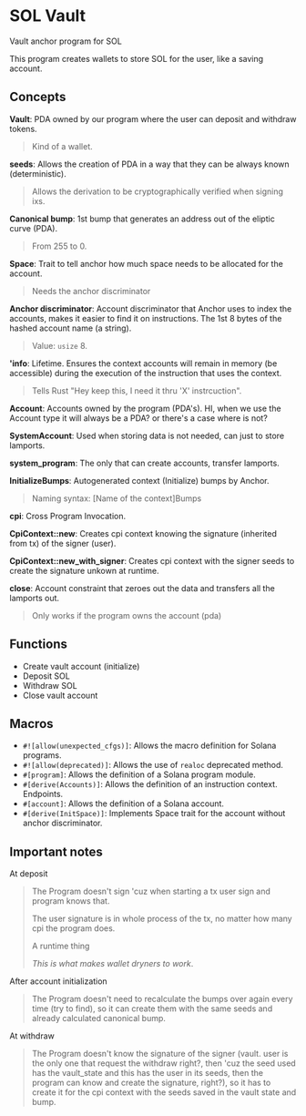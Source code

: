 # SOL Vault

Vault anchor program for SOL

This program creates wallets to store SOL for the user, like a saving account.

## Concepts

**Vault**: PDA owned by our program where the user can deposit and withdraw tokens.

>Kind of a wallet.

**seeds**: Allows the creation of PDA in a way that they can be always known (deterministic).

>Allows the derivation to be cryptographically verified when signing ixs.

**Canonical bump**: 1st bump that generates an address out of the eliptic curve (PDA).

>From 255 to 0.

**Space**: Trait to tell anchor how much space needs to be allocated for the account.

>Needs the anchor discriminator

**Anchor discriminator**: Account discriminator that Anchor uses to index the accounts,
makes it easier to find it on instructions.
The 1st 8 bytes of the hashed account name (a string).

>Value: `usize` 8.

**'info**: Lifetime. Ensures the context accounts will remain in memory (be accessible)
during the execution of the instruction that uses the context.

>Tells Rust "Hey keep this, I need it thru 'X' instrcuction".

**Account**: Accounts owned by the program (PDA's).
HI, when we use the Account type it will always be a PDA? or there's a case where is not?

**SystemAccount**: Used when storing data is not needed, can just to store lamports.

**system_program**: The only that can create accounts, transfer lamports.

**InitializeBumps**: Autogenerated context (Initialize) bumps by Anchor.

>Naming syntax: [Name of the context]Bumps

**cpi**: Cross Program Invocation.

**CpiContext::new**: Creates cpi context knowing the signature (inherited from tx) of the signer (user).

**CpiContext::new_with_signer**: Creates cpi context with the signer seeds to create the signature unkown at runtime.

**close**: Account constraint that zeroes out the data and transfers all the lamports out.

>Only works if the program owns the account (pda)

## Functions

- Create vault account (initialize)
- Deposit SOL
- Withdraw SOL
- Close vault account

## Macros

- `#![allow(unexpected_cfgs)]`: Allows the macro definition for Solana programs.
- `#![allow(deprecated)]`: Allows the use of `realoc` deprecated method.
- `#[program]`: Allows the definition of a Solana program module.
- `#[derive(Accounts)]`: Allows the definition of an instruction context. Endpoints.
- `#[account]`: Allows the definition of a Solana account.
- `#[derive(InitSpace)]`: Implements Space trait for the account without anchor discriminator.

## Important notes

At deposit
>The Program doesn't sign 'cuz when starting a tx user sign and program knows that.
>
>The user signature is in whole process of the tx, no matter how many cpi the program does.
>
>A runtime thing
>
>*This is what makes wallet dryners to work*.

After account initialization
>The Program doesn't need to recalculate the bumps over again
>every time (try to find), so it can create them with the same seeds and already calculated canonical bump.

At withdraw
>The Program doesn't know the signature of the signer (vault. user is the only one that request the withdraw right?, then
'cuz the seed used has the vault_state and this has the user in its seeds, then the program can know and create the signature, right?), so it has to
>create it for the cpi context with the seeds saved in the vault state and bump.
